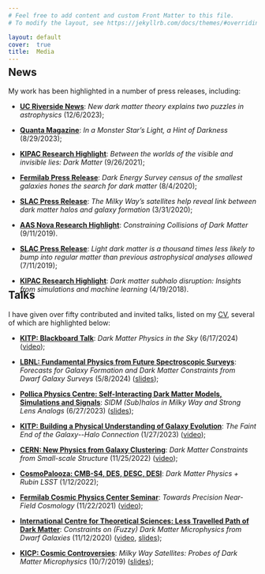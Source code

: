 ```yaml
---
# Feel free to add content and custom Front Matter to this file.
# To modify the layout, see https://jekyllrb.com/docs/themes/#overriding-theme-defaults

layout: default
cover:  true
title:  Media
---
```


<p style="margin-bottom: -24px">
</p>

## News

My work has been highlighted in a number of press releases, including:

* **[UC Riverside News](https://news.ucr.edu/articles/2023/12/06/new-dark-matter-theory-explains-two-puzzles-astrophysics)**: *New dark matter theory explains two puzzles in astrophysics* (12/6/2023);

* **[Quanta Magazine](https://www.quantamagazine.org/in-a-monster-stars-light-a-hint-of-darkness-20230829/)**: *In a Monster Star’s Light, a Hint of Darkness* (8/29/2023);

* **[KIPAC Research Highlight](https://kipac.stanford.edu/highlights/between-worlds-visible-and-invisible-lies-dark-matter)**: *Between the worlds of the visible and invisible lies: Dark Matter* (9/26/2021);

* **[Fermilab Press Release](https://news.fnal.gov/2020/08/dark-energy-survey-census-of-the-smallest-galaxies-hones-the-search-for-dark-matter/)**: *Dark Energy Survey census of the smallest galaxies hones the search for dark matter* (8/4/2020);

* **[SLAC Press Release](https://www6.slac.stanford.edu/news/2020-03-31-milky-way%E2%80%99s-satellites-help-reveal-link-between-dark-matter-halos-and-galaxy)**: *The Milky Way’s satellites help reveal link between dark matter halos and galaxy formation* (3/31/2020);

* **[AAS Nova Research Highlight](https://aasnova.org/2019/09/11/constraining-collisions-of-dark-matter/)**: *Constraining Collisions of Dark Matter* (9/11/2019).

* **[SLAC Press Release](https://www6.slac.stanford.edu/news/2019-07-11-light-dark-matter-thousand-times-less-likely-bump-regular-matter-previous?fbclid=IwAR3-ldGGuDqSKFVYPUVjQ1N5eNU5tfBwigxziswSNDsuIc9ujKV9FXZHn1A)**: *Light dark matter is a thousand times less likely to bump into regular matter than previous astrophysical analyses allowed* (7/11/2019);

* **[KIPAC Research Highlight](https://kipac.stanford.edu/highlights/dark-matter-subhalo-disruption-insights-simulations-and-machine-learning)**: *Dark matter subhalo disruption: Insights from simulations and machine learning* (4/19/2018).

<p style="margin-bottom: -38px">
</p>

## Talks
 
I have given over fifty contributed and invited talks, listed on my [CV](./CV.pdf), several of which are highlighted below:

* **[KITP: Blackboard Talk](https://online.kitp.ucsb.edu/online/bblunch/)**: *Dark Matter Physics in the Sky* (6/17/2024) ([video](https://online.kitp.ucsb.edu/online/bblunch/nadler/));

* **[LBNL: Fundamental Physics from Future Spectroscopic Surveys](https://indico.physics.lbl.gov/event/2769/)**: *Forecasts for Galaxy Formation and Dark Matter Constraints from Dwarf Galaxy Surveys* (5/8/2024) ([slides](https://indico.physics.lbl.gov/event/2769/contributions/8889/attachments/4449/6004/Nadler%20LBNL%202024.pdf));

* **[Pollica Physics Centre: Self-Interacting Dark Matter Models, Simulations and Signals](https://agenda.infn.it/event/33897/)**: *SIDM (Sub)halos in Milky Way and Strong Lens Analogs* (6/27/2023) ([slides](https://agenda.infn.it/event/33897/contributions/203866/attachments/107688/152087/Pollica%202023.pdf));

* **[KITP: Building a Physical Understanding of Galaxy Evolution](https://www.kitp.ucsb.edu/activities/galevo23)**: *The Faint End of the Galaxy--Halo Connection* (1/27/2023) ([video](https://online.kitp.ucsb.edu/online/galevo23/nadler/rm/jwvideo.html));

* **[CERN: New Physics from Galaxy Clustering](https://indico.cern.ch/event/1192722/)**: *Dark Matter Constraints from Small-scale Structure* (11/25/2022) ([video](https://cds.cern.ch/record/2842124));

* **[CosmoPalooza: CMB-S4, DES, DESC, DESI](https://supernova.lbl.gov/~evlinder/cosmopalooza.html)**: *Dark Matter Physics + Rubin LSST* (1/12/2022);

* **[Fermilab Cosmic Physics Center Seminar](https://astro.fnal.gov/events/event/cpc-seminar-4/)**: *Towards Precision Near-Field Cosmology* (11/22/2021) ([video](https://indico.fnal.gov/event/51395/attachments/149672/192758/video1553752966.mp4));

* **[International Centre for Theoretical Sciences: Less Travelled Path of Dark Matter](https://www.icts.res.in/program/LTPDM2020)**: *Constraints on (Fuzzy) Dark Matter Microphysics from Dwarf Galaxies* (11/12/2020) ([video](https://www.youtube.com/watch?v=AxfI1MRQbuQ), [slides](https://www.icts.res.in/sites/default/files/seminar%20doc%20files/Nadler_ICTS_2020.pdf));

* **[KICP: Cosmic Controversies](https://voices.uchicago.edu/cosmiccontroversies/)**: *Milky Way Satellites:
Probes of Dark Matter Microphysics* (10/7/2019) ([slides](https://kicp-workshops.uchicago.edu/2019-COSMIC/depot/nadler-ethan.pdf));